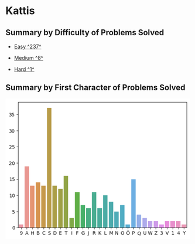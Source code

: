# Kattis

## Summary by Difficulty of Problems Solved

- [Easy ^237^](easy.md)

- [Medium ^8^](medium.md)

- [Hard ^1^](hard.md)

## Summary by First Character of Problems Solved

![summary-by-first-char](summary-by-first-char.png)
